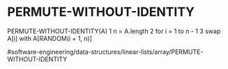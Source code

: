 # PERMUTE-WITHOUT-IDENTITY
PERMUTE-WITHOUT-IDENTITY(A)
1 n = A.length 
2 for i = 1 to n - 1 
3    swap A[i] with A[RANDOM(i + 1, n)]

#software-engineering/data-structures/linear-lists/array/PERMUTE-WITHOUT-IDENTITY
